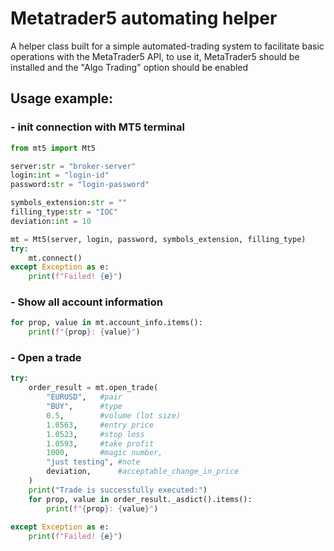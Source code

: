 #  Metatrader5 automating helper 
 A helper class built for a simple automated-trading system to facilitate basic operations with the MetaTrader5 API, to use it, MetaTrader5 should be installed and the "Algo Trading" option should be enabled


## Usage example:

### - init connection with MT5 terminal
```python
from mt5 import Mt5

server:str = "broker-server" 
login:int = "login-id"
password:str = "login-password"

symbols_extension:str = ""
filling_type:str = "IOC"
deviation:int = 10

mt = Mt5(server, login, password, symbols_extension, filling_type)
try:
    mt.connect()
except Exception as e:
    print(f"Failed! {e}")
```

### - Show all account information
```python
for prop, value in mt.account_info.items():
    print(f"{prop}: {value}")
```
### - Open a trade
```python
try:
    order_result = mt.open_trade(
        "EURUSD",   #pair
        "BUY",      #type
        0.5,        #volume (lot size)
        1.0563,     #entry price
        1.0523,     #stop loss
        1.0593,     #take profit
        1000,       #magic number,
        "just testing", #note
        deviation,      #acceptable_change_in_price
    )
    print("Trade is successfully executed:")
    for prop, value in order_result._asdict().items():
        print(f"{prop}: {value}")
        
except Exception as e:
    print(f"Failed! {e}")
```